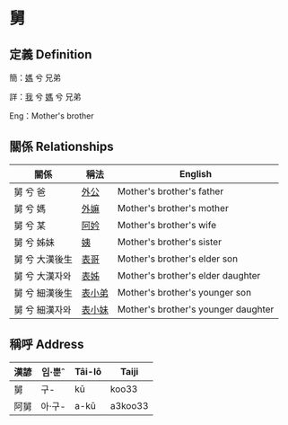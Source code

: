 # 舅
## 定義 Definition
簡：[媽](member3.md) 兮 兄弟

詳：[我](member1.md) 兮 [媽](member3.md) 兮 兄弟

Eng：Mother's brother

## 關係 Relationships

關係 | 稱法 | English
--- | --- | --- 
舅 兮 爸 | [外公](member13.md) | Mother's brother's father
舅 兮 媽 | [外嫲](member14.md) | Mother's brother's mother
舅 兮 某 | [阿妗](member51.md) | Mother's brother's wife
舅 兮 姊妹 | [姨](member15.md) | Mother's brother's sister
舅 兮 大漢後生 | [表哥](member47.md) | Mother's brother's elder son
舅 兮 大漢자와 | [表姊](member48.md) | Mother's brother's elder daughter
舅 兮 細漢後生 | [表小弟](member49.md) | Mother's brother's younger son
舅 兮 細漢자와 | [表小妹](member50.md) | Mother's brother's younger daughter


## 稱呼 Address

漢諺 | 임·뿐ˆ | Tâi-lô | Taiji
--- | --- | --- | --- 
舅 | 구- | kū | koo33 
阿舅 | 아·구- | a-kū | a3koo33 
